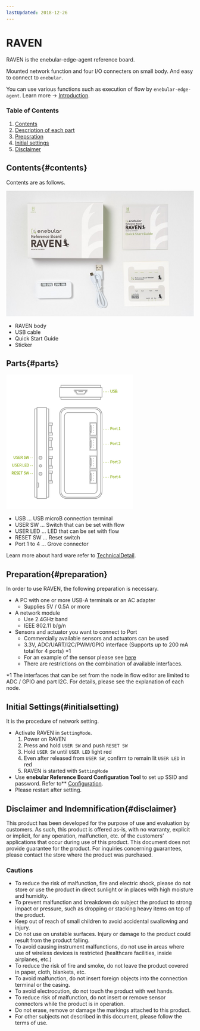 ```yaml
---
lastUpdated: 2018-12-26
---
```


# RAVEN

RAVEN is the enebular-edge-agent reference board.

Mounted network function and four I/O connecters on small body. And easy to connect to `enebular`.

You can use various functions such as execution of flow by `enebular-edge-agent`. Learn more ->  [Introduction](./../EnebularEdgeAgent/introduction.md).

### Table of Contents

1. [Contents](#contents)
1. [Description of each part](#parts)
1. [Prepsration](#preparation)
1. [Initial settings](#initialsetting)
1. [Disclaimer](#disclaimer)

## Contents{#contents}

Contents are as follows.

![RAVEN-package](./../../img/Board/RAVEN-Package.jpg)

- RAVEN body
- USB cable
- Quick Start Guide
- Sticker

## Parts{#parts}

![RAVEN-parts](./../../img/Board/RAVEN-parts.png)

- USB ... USB microB connection terminal
- USER SW ... Switch that can be set with flow
- USER LED ... LED that can be set with flow
- RESET SW ... Reset switch
- Port 1 to 4 ... Grove connector

Learn more about hard ware refer to [TechnicalDetail](./../Other/HWSpec-RAVEN.md).

## Preparation{#preparation}

In order to use RAVEN, the following preparation is necessary.

* A PC with one or more USB-A terminals or an AC adapter
    * Supplies 5V / 0.5A or more
* A network module
    * Use 2.4GHz band
    * IEEE 802.11 b/g/n
* Sensors and actuator you want to connect to Port
    * Commercially available sensors and actuators can be used
    * 3.3V, ADC/UART/I2C/PWM/GPIO interface (Supports up to 200 mA total for 4 ports) *1
    * For an example of the sensor please see [here](http://wiki.seeedstudio.com/Grove_System/) 
    * There are restrictions on the combination of available interfaces. 

\*1 The interfaces that can be set from the node in flow editor are limited to ADC / GPIO and part I2C. For details, please see the explanation of each node.

## Initial Settings(#initialsetting)

It is the procedure of network setting.

* Activate RAVEN in `SettingMode`.
    1. Power on RAVEN
    1. Press and hold `USER SW` and push `RESET SW`
    1. Hold `USER SW` until `USER LED` light red
    1. Even after released from `USER SW`, confirm to remain lit `USER LED` in red
    1. RAVEN is started with `SettingMode`
* Use **enebular Reference Board Configuration Tool** to set up SSID and password. Refer to** [Configuration](./../EnebularEdgeAgent/Configuration.md).
* Please restart after setting.

## Disclaimer and Indemnification{#disclaimer}

This product has been developed for the purpose of use and evaluation by customers. As such, this product is offered as-is, with no warranty, explicit or implicit, for any operation,  malfunction, etc. of the customers’ applications that occur during use of this product. This document does not provide guarantee for the product. For inquiries concerning guarantees, please contact the store where the product was purchased. 

### Cautions

- To reduce the risk of malfunction, fire and electric shock, please do not store or use the 
product in direct sunlight or in places with high moisture and humidity.
- To prevent malfunction and breakdown do subject the product to strong impact or pressure, such as dropping or stacking heavy items on top of the product. 
- Keep out of reach of small children to avoid accidental swallowing and injury.
- Do not use on unstable surfaces. Injury or damage to the product could result from the product falling. 
- To avoid causing instrument malfunctions, do not use in areas where use of wireless devices is restricted (healthcare facilities, inside airplanes, etc.) 
- To reduce the risk of fire and smoke, do not leave the product covered in paper, 
cloth, blankets, etc. 
- To avoid malfunction, do not insert foreign objects into the connection terminal 
or the casing. 
- To avoid electrocution, do not touch the product with wet hands. 
- To reduce risk of malfunction, do not insert or remove sensor connectors while the product is in operation. 
- Do not erase, remove or damage the markings attached to this product.
- For other subjects not described in this document, please follow the terms of use.
